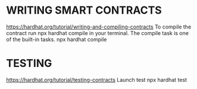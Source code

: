 # WRITING SMART CONTRACTS
https://hardhat.org/tutorial/writing-and-compiling-contracts
To compile the contract run npx hardhat compile in your terminal. The compile task is one of the built-in tasks.
npx hardhat compile

# TESTING
https://hardhat.org/tutorial/testing-contracts
Launch test
npx hardhat test
